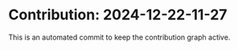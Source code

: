 # Contribution: 2024-12-22-11-27
This is an automated commit to keep the contribution graph active.
